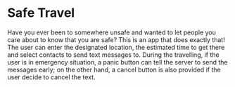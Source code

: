 # Safe Travel
Have you ever been to somewhere unsafe and wanted to let people you care about to know that you are safe?
This is an app that does exactly that! 
The user can enter the designated location, the estimated time to get there and select contacts to send text messages to.
During the travelling, if the user is in emergency situation, a panic button can tell the server to send the messages early; on the other hand, a cancel button is also provided if the user decide to cancel the text.
